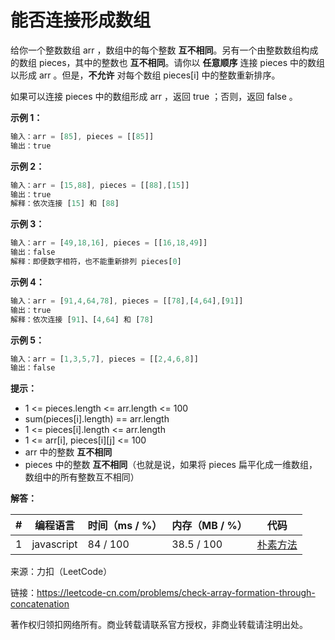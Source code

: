 # 能否连接形成数组

给你一个整数数组 arr ，数组中的每个整数 **互不相同**。另有一个由整数数组构成的数组 pieces，其中的整数也 **互不相同**。请你以 **任意顺序** 连接 pieces 中的数组以形成 arr 。但是，**不允许** 对每个数组 pieces[i] 中的整数重新排序。

如果可以连接 pieces 中的数组形成 arr ，返回 true ；否则，返回 false 。

**示例 1：**

``` javascript
输入：arr = [85], pieces = [[85]]
输出：true
```

**示例 2：**

``` javascript
输入：arr = [15,88], pieces = [[88],[15]]
输出：true
解释：依次连接 [15] 和 [88]
```

**示例 3：**

``` javascript
输入：arr = [49,18,16], pieces = [[16,18,49]]
输出：false
解释：即便数字相符，也不能重新排列 pieces[0]
```

**示例 4：**

``` javascript
输入：arr = [91,4,64,78], pieces = [[78],[4,64],[91]]
输出：true
解释：依次连接 [91]、[4,64] 和 [78]
```

**示例 5：**

``` javascript
输入：arr = [1,3,5,7], pieces = [[2,4,6,8]]
输出：false
```

**提示：**

- 1 <= pieces.length <= arr.length <= 100
- sum(pieces[i].length) == arr.length
- 1 <= pieces[i].length <= arr.length
- 1 <= arr[i], pieces[i][j] <= 100
- arr 中的整数 **互不相同**
- pieces 中的整数 **互不相同**（也就是说，如果将 pieces 扁平化成一维数组，数组中的所有整数互不相同）

**解答：**

**#**|**编程语言**|**时间（ms / %）**|**内存（MB / %）**|**代码**
--|--|--|--|--
1|javascript|84 / 100|38.5 / 100|[朴素方法](./javascript/ac_v1.js)

来源：力扣（LeetCode）

链接：https://leetcode-cn.com/problems/check-array-formation-through-concatenation

著作权归领扣网络所有。商业转载请联系官方授权，非商业转载请注明出处。
